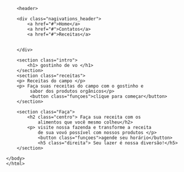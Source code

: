 <!DOCTYPE html>
<html lang="pt-br">
<head>
    <meta charset="UTF-8">
    <meta name="viewport" content="width=device-width, initial-scale=1.0">
    <title>coisas de vo</title>
    <link rel="stylesheet" href="style.css">
    </head>
    <body>
       
        <header>
           
        <div class="nagivations_header">
            <a href="#">Home</a>
            <a href="#">Contatos</a>
            <a href="#">Receitas</a>


        </div>
</header>

        <section class="intro">
            <h1> gostinho de vo </h1>
        </section>
        <section class="receitas">
        <p> Receitas do campo </p>
        <p> Faça suas receitas do campo com o gostinho e
             sabor dos produtos orgânicos</p>
             <button class="funçoes">clique para começar</button>
        </section>
   
        <section class="Faça">
            <h2 class="centro"> Faça sua receita com os
                alimentos que você mesmo colheu</h2>
            <p> visite nossa fazenda e transforme a receita
                de sua vovó possível com nossos produtos </p>
                <button class="funçoes">agende seu horário</button>
                <h5 class="direita"> Seu lazer é nossa diversão!</h5>
        </section>
     
    </body>
    </html>
